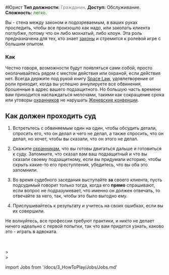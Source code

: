 #Юрист
**Тип должности:** <font color="#808080">Гражданин</font>. **Доступ:** Обслуживание. **Сложность:** <font color="Green">легко</font>.

Вы - стена между законом и подозреваемым, в ваших руках проследить, чтобы все произошло как надо, или закопать клиента поглубже, потому что он либо мохнатый, либо клоун. Эта роль предназначена для тех, кто знает [законы](\3_HowToPlay\Guides\Security_guides\Space-Law.md) и стремится к ролевой игре с большим опытом.


### Как

Честно говоря, возможности будут появляться сами собой, просто околачивайтесь рядом с местом действия или охраной, если действия нет. Всегда держите под рукой книгу [Space Law](\3_HowToPlay\Guides\Security_guides\Space-Law.md), удовлетворение от роли приходит, когда вы успешно аннулируете все обвинения, брошенные в адрес вашего подзащитного. Но большую часть времени вам приходится наслаждаться мелочами, такими как сокращение срока или уговоры [охранников](\3_HowToPlay\Jobs\Security_roles\Security-Officer.md) не нарушать [Женевские конвенции](https://en.wikipedia.org/wiki/Geneva_Conventions).

## Как должен проходить суд

1) Встретьтесь с обвиняемым один на один, чтобы обсудить детали, спросить его, что он делал и чего не делал, а также спросить, что он делал, но хочет, чтобы вы сказали, что он этого не делал.

2) Скажите [охранникам](\3_HowToPlay\Jobs\Security_roles\Security-Officer.md), что вы готовы двигаться дальше и готовиться к суду. Запомните, что сказал вам ваш подзащитный и что вы сказали своему подзащитному, если вы придумали историю, чтобы скрыть какие-то его преступления, убедитесь, что вы оба это запомнили.

3) Во время судебного заседания выступайте **за** своего клиента, пусть подсудимый говорит только тогда, когда его **прямо** спрашивают, если вопрос не подразумевает, что именно он должен отвечать, то отвечайте за него, так, чтобы это было выгодно ему.

4) Прислушивайтесь к результату и учитесь на своих ошибках, если вы их совершили.

Не волнуйтесь, все профессии требуют практики, и никто не делает ничего идеально с первой попытки, так что вам придется узнать, каково это - играть в адвоката.

  <br/>
<br/>>
<br/>>

import Jobs from '/docs/3_HowToPlay/Jobs/Jobs.md'

<Jobs />

